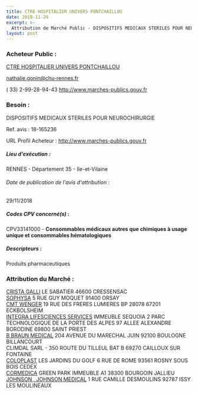 ```yaml
---
title: CTRE HOSPITALIER UNIVERS PONTCHAILLOU
date: 2018-11-29
excerpt: >-
  Attribution de Marché Public - DISPOSITIFS MEDICAUX STERILES POUR NEUROCHIRURGIE
layout: post
---
```


### Acheteur Public : 
<a href="/acheteur-33/siren-263500076"> CTRE HOSPITALIER UNIVERS PONTCHAILLOU</a><br/>



nathalie.gonin@chu-rennes.fr

( 33) 2-99-28-94-43
http://www.marches-publics.gouv.fr
### Besoin :

DISPOSITIFS MEDICAUX STERILES POUR NEUROCHIRURGIE

Ref. avis : 18-165236

URL Profil Acheteur : http://www.marches-publics.gouv.fr

##### Lieu d'exécution :

RENNES - Département 35 - Ile-et-Vilaine

###### Date de publication de l'avis d'attribution : 
29/11/2018

##### Codes CPV concerné(s) :
CPV33141000 - **Consommables médicaux autres que chimiques à usage unique et consommables hématologiques** <br/>

##### Descripteurs :
Produits pharmaceutiques <br/>

### Attribution du Marché :
<a href="/entreprise-271/siren-831384771"> CRISTA GALLI</a>    LE SABATIER 46600 CRESSENSAC <br/>
<a href="/entreprise-253/siren-306979584"> SOPHYSA</a>    5 RUE GUY MOQUET 91400 ORSAY <br/>
<a href="/entreprise-259/siren-401985478"> CMT WENGER</a>    19 RUE DES FRERES LUMIERES BP 28078 67201 ECKBOLSHEIM <br/>
<a href="/entreprise-264/siren-492534466"> INTEGRA LIFESCIENCES SERVICES</a>    IMMEUBLE SEQUOIA 2 PARC TECHNOLOGIQUE DE LA PORTE DES ALPES 97 ALLEE ALEXANDRE BORODINE 69800 SAINT PRIEST <br/>
<a href="/entreprise-267/siren-562050856"> B BRAUN MEDICAL</a>    204 AVENUE DU MARECHAL JUIN 92100 BOULOGNE BILLANCOURT <br/>
CLIMDAL SARL - 350 ROUTE DU TILLEUL BAT B 69270 CAILLOUX SUR FONTAINE <br/>
<a href="/entreprise-254/siren-312328362"> COLOPLAST</a>    LES JARDINS DU GOLF 6 RUE DE ROME 93561 ROSNY SOUS BOIS CEDEX <br/>
<a href="/entreprise-255/siren-334247541"> CORMEDICA</a>    GREEN PARK IMMEUBLE A1 38300 BOURGOIN JALLIEU <br/>
<a href="/entreprise-267/siren-612030619"> JOHNSON , JOHNSON MEDICAL</a>    1 RUE CAMILLE DESMOULINS 92787 ISSY LES MOULINEAUX <br/>
